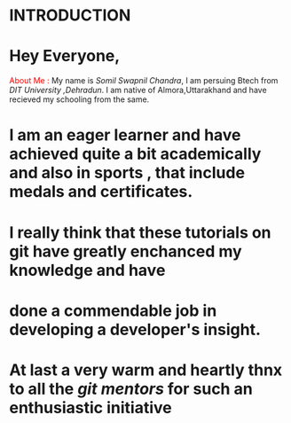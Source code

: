 INTRODUCTION
============

# Hey Everyone,

<span style="color:red;"> About Me :</span>
My name is *Somil Swapnil Chandra*, I am persuing Btech from *DIT University ,Dehradun*. I am native of Almora,Uttarakhand and have recieved my schooling from the same.

# I am an eager learner and have achieved quite a bit academically and also in sports , that include medals and certificates.

# I really think that these tutorials on git have greatly enchanced my knowledge and have 
# done a commendable job in developing a developer's insight.

# At last a very warm and heartly thnx to all the *git mentors* for such an enthusiastic initiative
 
